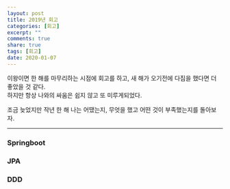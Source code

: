 ```yaml
---
layout: post
title: 2019년 회고
categories: [회고]
excerpt: ""
comments: true
share: true
tags: [회고]
date: 2020-01-07
---
```


이왕이면 한 해를 마무리하는 시점에 회고를 하고, 새 해가 오기전에 다짐을 했다면 더 좋았을 것 같다.  
하지만 항상 나와의 싸움은 쉽지 않고 또 미루게되었다.

조금 늦었지만 작년 한 해 나는 어땠는지, 무엇을 했고 어떤 것이 부족했는지를 돌아보자.

___

### Springboot

### JPA

### DDD



